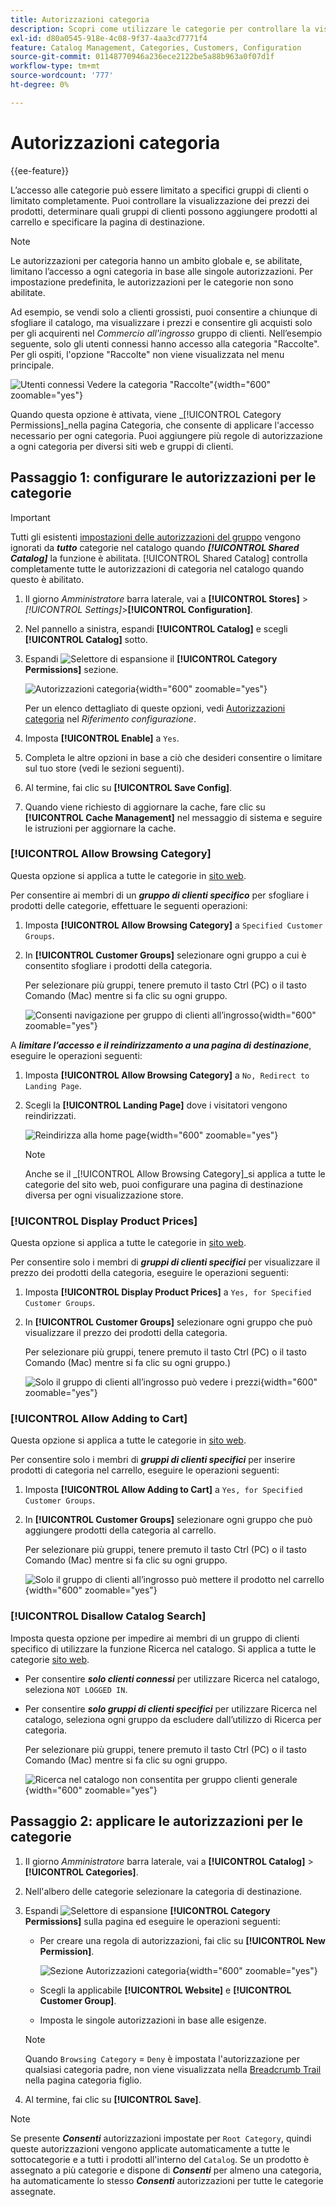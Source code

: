```yaml
---
title: Autorizzazioni categoria
description: Scopri come utilizzare le categorie per controllare la visualizzazione dei prezzi dei prodotti, determinare quali gruppi di clienti possono aggiungere prodotti al carrello e specificare la pagina di destinazione.
exl-id: d80a0545-918e-4c08-9f37-4aa3cd7771f4
feature: Catalog Management, Categories, Customers, Configuration
source-git-commit: 01148770946a236ece2122be5a88b963a0f07d1f
workflow-type: tm+mt
source-wordcount: '777'
ht-degree: 0%

---
```


# Autorizzazioni categoria

{{ee-feature}}

L’accesso alle categorie può essere limitato a specifici gruppi di clienti o limitato completamente. Puoi controllare la visualizzazione dei prezzi dei prodotti, determinare quali gruppi di clienti possono aggiungere prodotti al carrello e specificare la pagina di destinazione.

>[!NOTE]
>
>Le autorizzazioni per categoria hanno un ambito globale e, se abilitate, limitano l’accesso a ogni categoria in base alle singole autorizzazioni. Per impostazione predefinita, le autorizzazioni per le categorie non sono abilitate.

Ad esempio, se vendi solo a clienti grossisti, puoi consentire a chiunque di sfogliare il catalogo, ma visualizzare i prezzi e consentire gli acquisti solo per gli acquirenti nel _Commercio all&#39;ingrosso_ gruppo di clienti. Nell’esempio seguente, solo gli utenti connessi hanno accesso alla categoria &quot;Raccolte&quot;. Per gli ospiti, l&#39;opzione &quot;Raccolte&quot; non viene visualizzata nel menu principale.

![Utenti connessi Vedere la categoria &quot;Raccolte&quot;](./assets/storefront-category-permissions-logged-in.png){width="600" zoomable="yes"}

Quando questa opzione è attivata, viene _[!UICONTROL Category Permissions]_nella pagina Categoria, che consente di applicare l&#39;accesso necessario per ogni categoria. Puoi aggiungere più regole di autorizzazione a ogni categoria per diversi siti web e gruppi di clienti.

## Passaggio 1: configurare le autorizzazioni per le categorie

>[!IMPORTANT]
>
>Tutti gli esistenti [impostazioni delle autorizzazioni del gruppo](../configuration-reference/catalog/catalog.md#category-permissions) vengono ignorati da **_tutto_** categorie nel catalogo quando **_[!UICONTROL Shared Catalog]_** la funzione è abilitata. [!UICONTROL Shared Catalog] controlla completamente tutte le autorizzazioni di categoria nel catalogo quando questo è abilitato.

1. Il giorno _Amministratore_ barra laterale, vai a **[!UICONTROL Stores]** > _[!UICONTROL Settings]_>**[!UICONTROL Configuration]**.

1. Nel pannello a sinistra, espandi **[!UICONTROL Catalog]** e scegli **[!UICONTROL Catalog]** sotto.

1. Espandi ![Selettore di espansione](../assets/icon-display-expand.png) il **[!UICONTROL Category Permissions]** sezione.

   ![Autorizzazioni categoria](../configuration-reference/catalog/assets/catalog-category-permissions.png){width="600" zoomable="yes"}

   Per un elenco dettagliato di queste opzioni, vedi [Autorizzazioni categoria](../configuration-reference/catalog/catalog.md#category-permissions) nel _Riferimento configurazione_.

1. Imposta **[!UICONTROL Enable]** a `Yes`.

1. Completa le altre opzioni in base a ciò che desideri consentire o limitare sul tuo store (vedi le sezioni seguenti).

1. Al termine, fai clic su **[!UICONTROL Save Config]**.

1. Quando viene richiesto di aggiornare la cache, fare clic su **[!UICONTROL Cache Management]** nel messaggio di sistema e seguire le istruzioni per aggiornare la cache.

### [!UICONTROL Allow Browsing Category]

Questa opzione si applica a tutte le categorie in [sito web](../getting-started/websites-stores-views.md).

Per consentire ai membri di un **_gruppo di clienti specifico_** per sfogliare i prodotti delle categorie, effettuare le seguenti operazioni:

1. Imposta **[!UICONTROL Allow Browsing Category]** a `Specified Customer Groups`.

1. In **[!UICONTROL Customer Groups]** selezionare ogni gruppo a cui è consentito sfogliare i prodotti della categoria.

   Per selezionare più gruppi, tenere premuto il tasto Ctrl (PC) o il tasto Comando (Mac) mentre si fa clic su ogni gruppo.

   ![Consenti navigazione per gruppo di clienti all’ingrosso](./assets/category-permissions-allow-browsing-customer-groups.png){width="600" zoomable="yes"}

A **_limitare l’accesso e il reindirizzamento a una pagina di destinazione_**, eseguire le operazioni seguenti:

1. Imposta **[!UICONTROL Allow Browsing Category]** a `No, Redirect to Landing Page`.

1. Scegli la **[!UICONTROL Landing Page]** dove i visitatori vengono reindirizzati.

   ![Reindirizza alla home page](./assets/category-permissions-browse-category-landing-page.png){width="600" zoomable="yes"}

   >[!NOTE]
   >
   >Anche se il _[!UICONTROL Allow Browsing Category]_si applica a tutte le categorie del sito web, puoi configurare una pagina di destinazione diversa per ogni visualizzazione store.

### [!UICONTROL Display Product Prices]

Questa opzione si applica a tutte le categorie in [sito web](../getting-started/websites-stores-views.md).

Per consentire solo i membri di **_gruppi di clienti specifici_** per visualizzare il prezzo dei prodotti della categoria, eseguire le operazioni seguenti:

1. Imposta **[!UICONTROL Display Product Prices]** a `Yes, for Specified Customer Groups`.

1. In **[!UICONTROL Customer Groups]** selezionare ogni gruppo che può visualizzare il prezzo dei prodotti della categoria.

   Per selezionare più gruppi, tenere premuto il tasto Ctrl (PC) o il tasto Comando (Mac) mentre si fa clic su ogni gruppo.)

   ![Solo il gruppo di clienti all’ingrosso può vedere i prezzi](./assets/category-permissions-price-customer-groups.png){width="600" zoomable="yes"}

### [!UICONTROL Allow Adding to Cart]

Questa opzione si applica a tutte le categorie in [sito web](../getting-started/websites-stores-views.md).

Per consentire solo i membri di **_gruppi di clienti specifici_** per inserire prodotti di categoria nel carrello, eseguire le operazioni seguenti:

1. Imposta **[!UICONTROL Allow Adding to Cart]** a `Yes, for Specified Customer Groups`.

1. In **[!UICONTROL Customer Groups]** selezionare ogni gruppo che può aggiungere prodotti della categoria al carrello.

   Per selezionare più gruppi, tenere premuto il tasto Ctrl (PC) o il tasto Comando (Mac) mentre si fa clic su ogni gruppo.

   ![Solo il gruppo di clienti all’ingrosso può mettere il prodotto nel carrello](./assets/category-permissions-cart-customer-groups.png){width="600" zoomable="yes"}

### [!UICONTROL Disallow Catalog Search]

Imposta questa opzione per impedire ai membri di un gruppo di clienti specifico di utilizzare la funzione Ricerca nel catalogo. Si applica a tutte le categorie [sito web](../getting-started/websites-stores-views.md).

- Per consentire **_solo clienti connessi_** per utilizzare Ricerca nel catalogo, seleziona `NOT LOGGED IN`.

- Per consentire **_solo gruppi di clienti specifici_** per utilizzare Ricerca nel catalogo, seleziona ogni gruppo da escludere dall’utilizzo di Ricerca per categoria.

  Per selezionare più gruppi, tenere premuto il tasto Ctrl (PC) o il tasto Comando (Mac) mentre si fa clic su ogni gruppo.

  ![Ricerca nel catalogo non consentita per gruppo clienti generale](./assets/category-permissions-disallow-category-search.png){width="600" zoomable="yes"}

## Passaggio 2: applicare le autorizzazioni per le categorie

1. Il giorno _Amministratore_ barra laterale, vai a **[!UICONTROL Catalog]** > **[!UICONTROL Categories]**.

1. Nell&#39;albero delle categorie selezionare la categoria di destinazione.

1. Espandi ![Selettore di espansione](../assets/icon-display-expand.png) **[!UICONTROL Category Permissions]** sulla pagina ed eseguire le operazioni seguenti:

   - Per creare una regola di autorizzazioni, fai clic su **[!UICONTROL New Permission]**.

     ![Sezione Autorizzazioni categoria](./assets/category-permissions-section-admin.png){width="600" zoomable="yes"}

   - Scegli la applicabile **[!UICONTROL Website]** e **[!UICONTROL Customer Group]**.

   - Imposta le singole autorizzazioni in base alle esigenze.

   >[!NOTE]
   >
   >Quando `Browsing Category` = `Deny` è impostata l&#39;autorizzazione per qualsiasi categoria padre, non viene visualizzata nella [Breadcrumb Trail](navigation-breadcrumb-trail.md) nella pagina categoria figlio.

1. Al termine, fai clic su **[!UICONTROL Save]**.

>[!NOTE]
>
>Se presente **_Consenti_** autorizzazioni impostate per `Root Category`, quindi queste autorizzazioni vengono applicate automaticamente a tutte le sottocategorie e a tutti i prodotti all&#39;interno del `Catalog`. Se un prodotto è assegnato a più categorie e dispone di **_Consenti_** per almeno una categoria, ha automaticamente lo stesso **_Consenti_** autorizzazioni per tutte le categorie assegnate.
